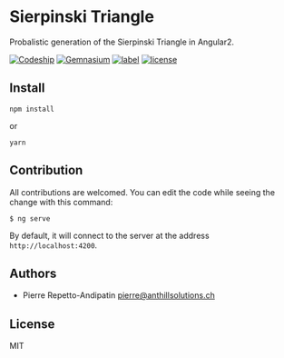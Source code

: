 Sierpinski Triangle
===================

Probalistic generation of the Sierpinski Triangle in Angular2.

[![Codeship](https://img.shields.io/codeship/89e63a90-0ed9-0135-dad5-2604a1807cee.svg)](https://app.codeship.com/projects/216037)
[![Gemnasium](https://img.shields.io/gemnasium/anthillsolutions/sierpinski.svg)](https://gemnasium.com/github.com/anthillsolutions/sierpinski)
[![label](https://img.shields.io/github/issues/anthillsolutions/sierpinski.svg)](https://github.com/anthillsolutions/sierpinski/issues)
[![license](https://img.shields.io/github/license/anthillsolutions/sierpinski.svg)](https://github.com/anthillsolutions/sierpinski/blob/master/LICENSE)

Install
-------

```
npm install
```

or

```
yarn
```

Contribution
------------

All contributions are welcomed. You can edit the code while seeing the change with this command:

```
$ ng serve
```

By default, it will connect to the server at the address `http://localhost:4200`.

Authors
-------

- Pierre Repetto-Andipatin <pierre@anthillsolutions.ch>

License
-------

MIT
